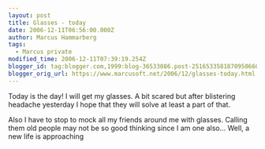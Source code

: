 ```yaml
---
layout: post
title: Glasses - today
date: 2006-12-11T06:56:00.000Z
author: Marcus Hammarberg
tags:
  - Marcus private
modified_time: 2006-12-11T07:39:19.254Z
blogger_id: tag:blogger.com,1999:blog-36533086.post-2516533581870950660
blogger_orig_url: https://www.marcusoft.net/2006/12/glasses-today.html
---
```


Today is the day! I will get my glasses. A bit scared but after
blistering headache yesterday I hope that they will solve at least a
part of that.

Also I have to stop to mock all my friends around me with glasses.
Calling them old people may not be so good thinking since I am one
also... Well, a new life is approaching
